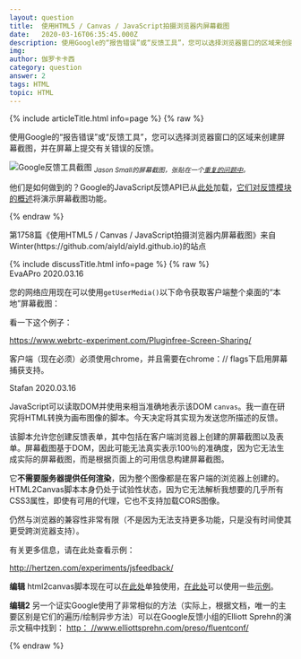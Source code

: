 ```yaml
---
layout: question
title:  使用HTML5 / Canvas / JavaScript拍摄浏览器内屏幕截图
date:   2020-03-16T06:35:45.000Z
description: 使用Google的“报告错误”或“反馈工具”，您可以选择浏览器窗口的区域来创建屏幕截图，并在屏幕上提交有关错误的反馈。Jason Small的屏幕截...
img: 
author: 伽罗卡卡西
category: question
answer: 2
tags: HTML
topic: HTML
---
```

<div class="article-root">
  <div class="article">
    {% include articleTitle.html info=page %}
    {% raw %}
    <div class="article-content"><p><font style="vertical-align: inherit;"><font style="vertical-align: inherit;">使用Google的“报告错误”或“反馈工具”，您可以选择浏览器窗口的区域来创建屏幕截图，并在屏幕上提交有关错误的反馈。</font></font></p>

<p><img src="https://www.samyoc.com//uploads/users/18200/images/thumbnails/1584340545788.png" data-src="https://www.samyoc.com//uploads/users/18200/images/1584340545788.png" alt="Google反馈工具截图">
<sub><em><font style="vertical-align: inherit;"><font style="vertical-align: inherit;">Jason Small的屏幕截图，张贴在一个</font></font><a href="https://stackoverflow.com/questions/6608327/google-style-send-feedback"><font style="vertical-align: inherit;"><font style="vertical-align: inherit;">重复的问题中</font></font></a><font style="vertical-align: inherit;"><font style="vertical-align: inherit;">。</font></font></em> </sub></p>

<p><font style="vertical-align: inherit;"><font style="vertical-align: inherit;">他们是如何做到的？</font><font style="vertical-align: inherit;">Google的JavaScript反馈API已从</font></font><a href="https://ssl.gstatic.com/feedback/api.js" rel="noreferrer"><font style="vertical-align: inherit;"><font style="vertical-align: inherit;">此处</font></font></a><font style="vertical-align: inherit;"><font style="vertical-align: inherit;">加载</font><font style="vertical-align: inherit;">，</font></font><a href="http://www.google.com/tools/feedback/intl/en/learnmore.html" rel="noreferrer"><font style="vertical-align: inherit;"><font style="vertical-align: inherit;">它们对反馈模块的概述</font></font></a><font style="vertical-align: inherit;"><font style="vertical-align: inherit;">将演示屏幕截图功能。</font></font></p></div>
    {% endraw %}
  </div>
  <p class="winter_mark">第1758篇《使用HTML5 / Canvas / JavaScript拍摄浏览器内屏幕截图》来自Winter(https://github.com/aiyld/aiyld.github.io)的站点</p>
  <div class="discuss-wrapper">
    {% include discussTitle.html info=page %}
    {% raw %}
    <div class="discuss-item">
        <div class="discuss-parent">
          <div class="discuss-meta">
            <span class="discuss-user">EvaAPro</span>
            <span class="discuss-time">2020.03.16</span>
          </div>
          <div class="discuss-comment"><p><font style="vertical-align: inherit;"><font style="vertical-align: inherit;">您的网络应用现在可以使用</font></font><code>getUserMedia()</code><font style="vertical-align: inherit;"><font style="vertical-align: inherit;">以下命令</font><font style="vertical-align: inherit;">获取客户端整个桌面的“本地”屏幕截图</font><font style="vertical-align: inherit;">：</font></font></p>

<p><font style="vertical-align: inherit;"><font style="vertical-align: inherit;">看一下这个例子： </font></font></p>

<p><a href="https://www.webrtc-experiment.com/Pluginfree-Screen-Sharing/" rel="noreferrer"><font style="vertical-align: inherit;"><font style="vertical-align: inherit;">https://www.webrtc-experiment.com/Pluginfree-Screen-Sharing/</font></font></a></p>

<p><font style="vertical-align: inherit;"><font style="vertical-align: inherit;">客户端（现在必须）必须使用chrome，并且需要在chrome：// flags下启用屏幕捕获支持。</font></font></p></div>
        </div></div><div class="discuss-item">
        <div class="discuss-parent">
          <div class="discuss-meta">
            <span class="discuss-user">Stafan</span>
            <span class="discuss-time">2020.03.16</span>
          </div>
          <div class="discuss-comment"><p><font style="vertical-align: inherit;"><font style="vertical-align: inherit;">JavaScript可以读取DOM并使用来相当准确地表示该DOM </font></font><code>canvas</code><font style="vertical-align: inherit;"><font style="vertical-align: inherit;">。</font><font style="vertical-align: inherit;">我一直在研究将HTML转换为画布图像的脚本。</font><font style="vertical-align: inherit;">今天决定将其实现为发送您所描述的反馈。</font></font></p>

<p><font style="vertical-align: inherit;"><font style="vertical-align: inherit;">该脚本允许您创建反馈表单，其中包括在客户端浏览器上创建的屏幕截图以及表单。</font><font style="vertical-align: inherit;">屏幕截图基于DOM，因此可能无法真实表示100％的准确度，因为它无法生成实际的屏幕截图，而是根据页面上的可用信息构建屏幕截图。</font></font></p>

<p><font style="vertical-align: inherit;"><font style="vertical-align: inherit;">它</font></font><strong><font style="vertical-align: inherit;"><font style="vertical-align: inherit;">不需要服务器提供任何渲染</font></font></strong><font style="vertical-align: inherit;"><font style="vertical-align: inherit;">，因为整个图像都是在客户端的浏览器上创建的。</font><font style="vertical-align: inherit;">HTML2Canvas脚本本身仍处于试验性状态，因为它无法解析我想要的几乎所有CSS3属性，即使有可用的代理，它也不支持加载CORS图像。</font></font></p>

<p><font style="vertical-align: inherit;"><font style="vertical-align: inherit;">仍然与浏览器的兼容性非常有限（不是因为无法支持更多功能，只是没有时间使其更受跨浏览器支持）。</font></font></p>

<p><font style="vertical-align: inherit;"><font style="vertical-align: inherit;">有关更多信息，请在此处查看示例：</font></font></p>

<p><a href="http://hertzen.com/experiments/jsfeedback/" rel="noreferrer"><font style="vertical-align: inherit;"><font style="vertical-align: inherit;">http://hertzen.com/experiments/jsfeedback/</font></font></a></p>

<p><strong><font style="vertical-align: inherit;"><font style="vertical-align: inherit;">编辑</font></font></strong><font style="vertical-align: inherit;"><font style="vertical-align: inherit;"> 
html2canvas脚本现在可以</font></font><a href="https://github.com/niklasvh/html2canvas" rel="noreferrer"><font style="vertical-align: inherit;"><font style="vertical-align: inherit;">在此处</font></font></a><font style="vertical-align: inherit;"><font style="vertical-align: inherit;">单独使用，</font><a href="https://github.com/niklasvh/html2canvas" rel="noreferrer"><font style="vertical-align: inherit;">在此处</font></a><font style="vertical-align: inherit;">可以使用</font><font style="vertical-align: inherit;">一些</font></font><a href="http://html2canvas.hertzen.com/" rel="noreferrer"><font style="vertical-align: inherit;"><font style="vertical-align: inherit;">示例</font></font></a><font style="vertical-align: inherit;"><font style="vertical-align: inherit;">。</font></font></p>

<p><strong><font style="vertical-align: inherit;"><font style="vertical-align: inherit;">编辑2</font></font></strong><font style="vertical-align: inherit;"><font style="vertical-align: inherit;"> 
另一个证实Google使用了非常相似的方法（实际上，根据文档，唯一的主要区别是它们的遍历/绘制异步方法）可以在Google反馈小组的Elliott Sprehn的演示文稿中找到：
 </font></font><a href="http://www.elliottsprehn.com/preso/fluentconf/" rel="noreferrer"><font style="vertical-align: inherit;"><font style="vertical-align: inherit;">http： //www.elliottsprehn.com/preso/fluentconf/</font></font></a></p></div>
        </div></div>
    {% endraw %}
  </div>
<div>

